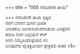 +++
title = "005 ನೆನೆದಿರೇನೌ ತಾಯೆ"

+++
ನೆನೆದಿರೇನೌ ತಾಯೆ ಕೃತ್ಯವ  
ನೆನಗೆ ಬೆಸಸೆನೆ ಮಗನೆ ಭಾರತ  
ವಿನುತಕುಲ ಜಲರಾಶಿಯೆಡೆವರಿತುದು ವಿಚಿತ್ರನಲಿ  
ತನುಜ ನೀನೇ ಬಲ್ಲೆಯೆನೆ ಕೇಳ್  
ಜನನಿ ನಿಮ್ಮಡಿಯಾಜ್ಞೆಯಲಿ ಸಂ  
ಜನಿಪುವೆನು ವೈಚಿತ್ರವೀರ್ಯ ಕ್ಷೇತ್ರದಲಿ ಸುತರ     ॥5॥